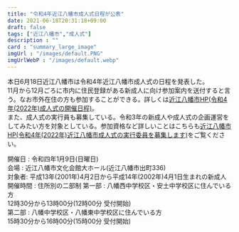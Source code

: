 ```yaml
---
title: "令和4年近江八幡市成人式日程が公表"
date: 2021-06-18T20:31:18+09:00
draft: false
tags: ["近江八幡市","成人式"]
description : ""
card : "summary_large_image"
imgUrl : "/images/default.PNG"
imgUrlWebP : "/images/default.webp"
---
```

本日6月18日近江八幡市は令和4年近江八幡市成人式の日程を発表した。  
11月から12月ごろに市内に住民登録がある新成人に向け参加案内を送付すると言う。なお市外在住の方も参加することができる。詳しくは[近江八幡市HP(令和4年(2022年)成人式の開催日程)](https://www.city.omihachiman.lg.jp/soshiki/gakushu/2/1/17885.html)。  
また、成人式の実行員も募集している。令和3年の新成人や成人式の企画運営をしてみたい方を対象としている。参加資格など詳しいことはこちらも[近江八幡市HP(令和4年(2022年)近江八幡市成人式の実行委員を募集します)](https://www.city.omihachiman.lg.jp/soshiki/gakushu/2/1/17886.html)をご覧ください。

開催日 : 令和四年1月9日(日曜日)  
会場 : 近江八幡市文化会館大ホール(近江八幡市出町336)  
対象者: 平成13年(2001年)4月2日から平成14年(2002年)4月1日生まれの新成人  
開催時間 : 住所別の二部制
第一部 : 八幡西中学校区・安土中学校区に住んでいる方  
12時30分から13時00分(12時00分 受付開始)  
第二部 : 八幡中学校区・八幡東中学校区に住んでいる方  
15時30分から16時00分(15時00分 受付開始)